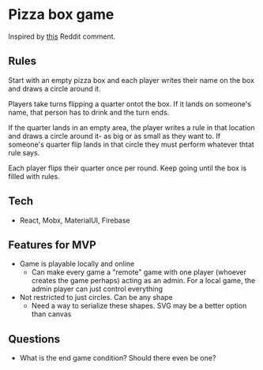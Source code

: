 # Pizza box game
Inspired by [this](https://www.reddit.com/r/AskReddit/comments/7m6g6h/drinkers_of_reddit_what_are_some_insanely_good/drs4wil/) Reddit comment.

## Rules
Start with an empty pizza box and each player writes their name on the box and draws a circle around it.

Players take turns flipping a quarter ontot the box. If it lands on someone's name, that person has to drink and the turn ends.

If the quarter lands in an empty area, the player writes a rule in that location and draws a circle around it- as big or as small as they want to. If someone's quarter flip lands in that circle they must perform whatever thtat rule says.

Each player flips their quarter once per round. Keep going until the box is filled with rules.

## Tech
* React, Mobx, MaterialUI, Firebase

## Features for MVP
* Game is playable locally and online
  * Can make every game a "remote" game with one player (whoever creates the game perhaps) acting as an admin. For a local game, the admin player can just control everything
* Not restricted to just circles. Can be any shape
  * Need a way to serialize these shapes. SVG may be a better option than canvas

## Questions
* What is the end game condition? Should there even be one?
